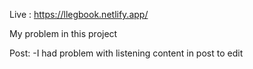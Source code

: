 Live : https://llegbook.netlify.app/

My problem in this project 

Post:
-I had problem with listening content in post to edit 
